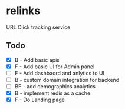 # relinks
URL Click tracking service

## Todo
- [x] B - Add basic apis
- [x] F - Add basic UI for Admin panel
- [ ] F - Add dashbaord and anlytics to UI
- [ ] B - custom domain integration for backend
- [ ] BF - add demographics analytics
- [x] B - implement redis as a cache
- [x] F - Do Landing page 

